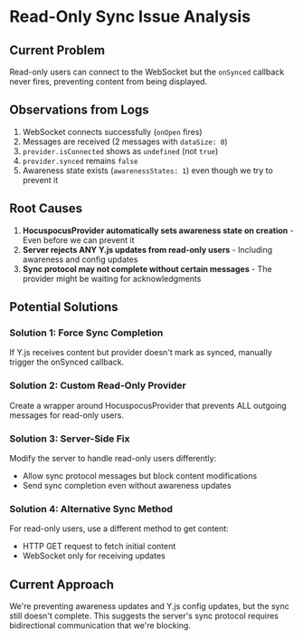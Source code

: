 # Read-Only Sync Issue Analysis

## Current Problem
Read-only users can connect to the WebSocket but the `onSynced` callback never fires, preventing content from being displayed.

## Observations from Logs
1. WebSocket connects successfully (`onOpen` fires)
2. Messages are received (2 messages with `dataSize: 0`)
3. `provider.isConnected` shows as `undefined` (not `true`)
4. `provider.synced` remains `false`
5. Awareness state exists (`awarenessStates: 1`) even though we try to prevent it

## Root Causes
1. **HocuspocusProvider automatically sets awareness state on creation** - Even before we can prevent it
2. **Server rejects ANY Y.js updates from read-only users** - Including awareness and config updates
3. **Sync protocol may not complete without certain messages** - The provider might be waiting for acknowledgments

## Potential Solutions

### Solution 1: Force Sync Completion
If Y.js receives content but provider doesn't mark as synced, manually trigger the onSynced callback.

### Solution 2: Custom Read-Only Provider
Create a wrapper around HocuspocusProvider that prevents ALL outgoing messages for read-only users.

### Solution 3: Server-Side Fix
Modify the server to handle read-only users differently:
- Allow sync protocol messages but block content modifications
- Send sync completion even without awareness updates

### Solution 4: Alternative Sync Method
For read-only users, use a different method to get content:
- HTTP GET request to fetch initial content
- WebSocket only for receiving updates

## Current Approach
We're preventing awareness updates and Y.js config updates, but the sync still doesn't complete. This suggests the server's sync protocol requires bidirectional communication that we're blocking.